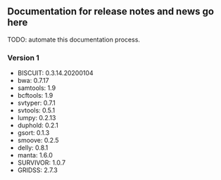 ## Documentation for release notes and news go here

TODO: automate this documentation process.

### Version 1

* BISCUIT: 0.3.14.20200104
* bwa: 0.7.17
* samtools: 1.9
* bcftools: 1.9
* svtyper: 0.7.1
* svtools: 0.5.1
* lumpy: 0.2.13
* duphold: 0.2.1
* gsort: 0.1.3
* smoove: 0.2.5
* delly: 0.8.1
* manta: 1.6.0
* SURVIVOR: 1.0.7
* GRIDSS: 2.7.3
